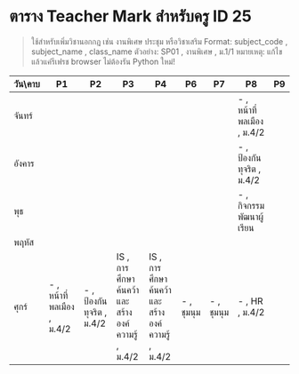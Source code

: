 # ตาราง Teacher Mark สำหรับครู ID 25

> ใช้สำหรับเพิ่มวิชานอกกฎ เช่น งานพิเศษ ประชุม หรือวิชาเสริม
> Format: subject_code , subject_name , class_name
> ตัวอย่าง: SP01 , งานพิเศษ , ม.1/1
> หมายเหตุ: แก้ไขแล้วแค่รีเฟรช browser ไม่ต้องรัน Python ใหม่!

| วัน\คาบ | P1 | P2 | P3 | P4 | P6 | P7 | P8 | P9 |
| --- | --- | --- | --- | --- | --- | --- | --- | --- |
| จันทร์ |  |  |  |  |  |  | - , หน้าที่พลเมือง  , ม.4/2 |  |
| อังคาร |  |  |  |  |  |  |- , ป้องกันทุจริต , ม.4/2  |  |
| พุธ |  |  |  |  |  |  | - , กิจกรรมพัฒนาผู้เรียน |  |
| พฤหัส |  |  |  |  |  |  |  |  |
| ศุกร์ | - , หน้าที่พลเมือง , ม.4/2 | - , ป้องกันทุจริต , ม.4/2  | IS , การศึกษาค้นคว้าและสร้างองค์ความรู้ , ม.4/2 | IS , การศึกษาค้นคว้าและสร้างองค์ความรู้ , ม.4/2| - , ชุมนุม   | - , ชุมนุม   | - , HR , ม.4/2 |  |
